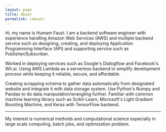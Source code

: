 ```yaml
---
layout: page
title: About
permalink: /about/
---
```



Hi, my name is Humam Fauzi. I am a backend software engineer with experience handling
Amazon Web Services (AWS) and multiple backend service such as designing, creating, and deploying
Application Programming Interface (API) and supporting service such as Publisher/Subscriber. 

Worked in deploying services such as Google's Dialogflow and Facebook's Wit.ai. Using AWS Lambda
as a serverless backend to simplify development process while keeping it reliable, secure, and affordable.

Creating scrapping schema to gather data automatically from designated website and integrate it with 
data storage system. Use Python's Numpy and Pandas to do data manipulation/wrangling further. 
Familiar with common machine learning library such as Scikit-Learn, Microsoft's Light Gradient Boosting Machine, 
and Keras with TensorFlow backend. 

---

My interest is numerical methods and computational science especially in large scale computing, batch jobs, and optimization problem. 

